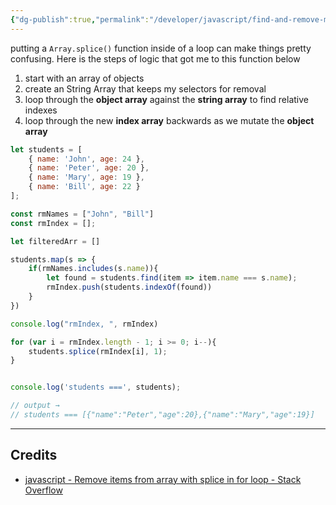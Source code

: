 ```yaml
---
{"dg-publish":true,"permalink":"/developer/javascript/find-and-remove-multiple-objects-from-an-array/","noteIcon":""}
---
```


putting a `Array.splice()` function inside of a loop can make things pretty confusing. Here is the steps of logic that got me to this function below
1. start with an array of objects
2. create an String Array that keeps my selectors for removal
3. loop through the **object array** against the **string array** to find relative indexes
4. loop through the new **index array** backwards as we mutate the **object array**

```js
let students = [
    { name: 'John', age: 24 },
    { name: 'Peter', age: 20 },
    { name: 'Mary', age: 19 },
    { name: 'Bill', age: 22 }
];

const rmNames = ["John", "Bill"]
const rmIndex = [];

let filteredArr = []

students.map(s => {
    if(rmNames.includes(s.name)){
        let found = students.find(item => item.name === s.name);
        rmIndex.push(students.indexOf(found))
    }
})

console.log("rmIndex, ", rmIndex)

for (var i = rmIndex.length - 1; i >= 0; i--){
    students.splice(rmIndex[i], 1);
}


console.log('students ===', students);

// output → 
// students === [{"name":"Peter","age":20},{"name":"Mary","age":19}]
```

---
## Credits
- [javascript - Remove items from array with splice in for loop - Stack Overflow](https://stackoverflow.com/a/16217435/15579591)